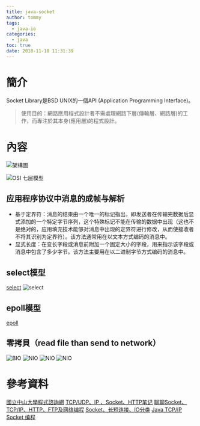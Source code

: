 ```yaml
---
title: java-socket
author: tommy
tags:
  - java-io
categories:
  - java
toc: true
date: 2018-11-10 11:31:39
---
```


# 簡介

Socket Library是BSD UNIX的一個API (Application Programming Interface)。

> 使用目的：網路應用程式設計者不需處理網路下層(傳輸層、網路層)的工作，而專注於其本身(應用層)的程式設計。

<!--more-->
# 內容

![架構圖](java-socket/socket.jpg)

![OSI 七层模型](java-socket/8935434-28e242f84b975031.gif)


## 应用程序协议中消息的成帧与解析
- 基于定界符：消息的结束由一个唯一的标记指出，即发送者在传输完数据后显式添加的一个特定字节序列，这个特殊标记不能在传输的数据中出现（这也不是绝对的，应用填充技术能够对消息中出现的定界符进行修改，从而使接收者不将其识别为定界符）。该方法通常用在以文本方式编码的消息中。
- 显式长度：在变长字段或消息前附加一个固定大小的字段，用来指示该字段或消息中包含了多少字节。该方法主要用在以二进制字节方式编码的消息中。



## select模型
[select](https://www.cnblogs.com/apprentice89/archive/2013/05/09/3069561.html)
![select](java-socket/20181120092315.png)
## epoll模型
[epoll](https://www.cnblogs.com/apprentice89/archive/2013/05/06/3063039.html)



## 零拷貝（read file than send to network）
![BIO](java-socket/20181111004927.png)
![NIO](java-socket/20181111004909.png)
![NIO](java-socket/20181111010003.png)
![NIO](java-socket/20181111015324.png)




# 參考資料
[國立中山大學程式諮詢網](https://sites.google.com/a/mis.nsysu.edu.tw/cheng-shi-zi-xun-wang/java-jin-jie-pian/wang-lu-pian/1-shen-me-shisocket)
[TCP/UDP、IP 、Socket、HTTP笔记](https://www.jianshu.com/p/8b605de1e491)
[聊聊Socket、TCP/IP、HTTP、FTP及网络编程](https://www.jianshu.com/p/8565912949bb)
[Socket、长短连接、IO分类](https://www.jianshu.com/p/29c05a102d4f)
[Java TCP/IP Socket 编程](http://wiki.jikexueyuan.com/project/java-socket/)


